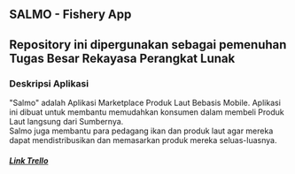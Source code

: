 ## SALMO - Fishery App

## Repository ini dipergunakan sebagai pemenuhan Tugas Besar Rekayasa Perangkat Lunak 
### Deskripsi Aplikasi
"Salmo" adalah Aplikasi Marketplace Produk Laut Bebasis Mobile. Aplikasi ini dibuat untuk membantu memudahkan konsumen dalam membeli Produk Laut langsung dari Sumbernya.<br> Salmo juga membantu para pedagang ikan dan produk laut agar mereka dapat mendistribusikan dan memasarkan produk mereka seluas-luasnya.


##### [Link Trello](https://trello.com/b/0zR8DqCQ/a-2-marketplace-produk-laut-salmo)
